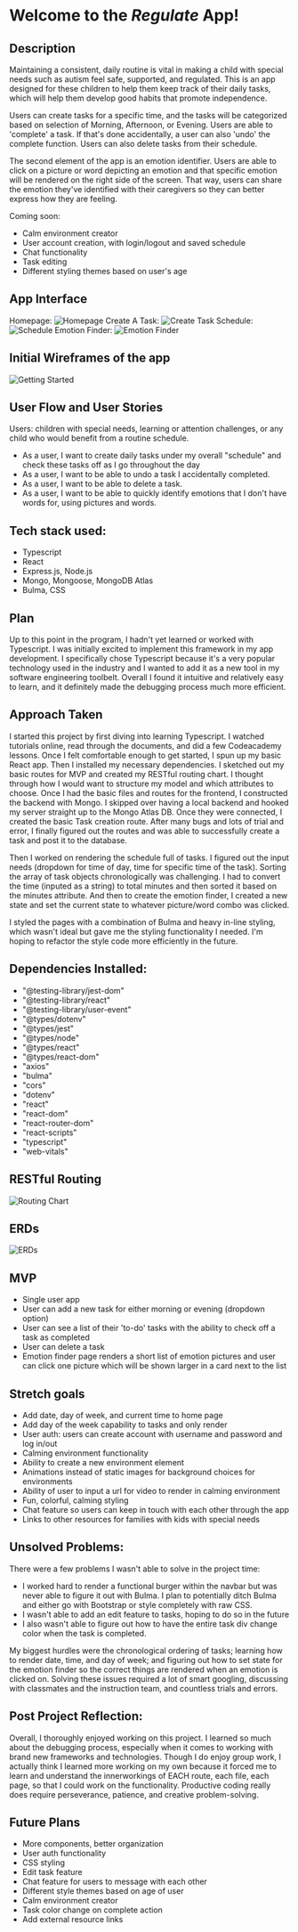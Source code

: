 # Welcome to the *Regulate* App!

## Description

Maintaining a consistent, daily routine is vital in making a child with special needs such as autism feel safe, supported, and regulated. This is an app designed for these children to help them keep track of their daily tasks, which will help them develop good habits that promote independence. 

Users can create tasks for a specific time, and the tasks will be categorized based on selection of Morning, Afternoon, or Evening. Users are able to 'complete' a task. If that's done accidentally, a user can also 'undo' the complete function. Users can also delete tasks from their schedule.

The second element of the app is an emotion identifier. Users are able to click on a picture or word depicting an emotion and that specific emotion will be rendered on the right side of the screen. That way, users can share the emotion they've identified with their caregivers so they can better express how they are feeling.

Coming soon:
* Calm environment creator
* User account creation, with login/logout and saved schedule
* Chat functionality
* Task editing
* Different styling themes based on user's age

## App Interface

Homepage:
![Homepage](./pics/homepage.png)
Create A Task:
![Create Task](./pics/create-task.png)
Schedule:
![Schedule](./pics/schedule.png)
Emotion Finder:
![Emotion Finder](./pics/emotions.png)

## Initial Wireframes of the app

![Getting Started](./pics/wireframes.png)

## User Flow and User Stories

Users: children with special needs, learning or attention challenges, or any child who would benefit from a routine schedule.

* As a user, I want to create daily tasks under my overall "schedule" and check these tasks off as I go throughout the day
* As a user, I want to be able to undo a task I accidentally completed.
* As a user, I want to be able to delete a task.
* As a user, I want to be able to quickly identify emotions that I don't have words for, using pictures and words.

## Tech stack used:
* Typescript
* React
* Express.js, Node.js
* Mongo, Mongoose, MongoDB Atlas
* Bulma, CSS

## Plan

Up to this point in the program, I hadn't yet learned or worked with Typescript. I was initially excited to implement this framework in my app development. I specifically chose Typescript because it's a very popular technology used in the industry and I wanted to add it as a new tool in my software engineering toolbelt. Overall I found it intuitive and relatively easy to learn, and it definitely made the debugging process much more efficient.

## Approach Taken

I started this project by first diving into learning Typescript. I watched tutorials online, read through the documents, and did a few Codeacademy lessons. Once I felt comfortable enough to get started, I spun up my basic React app. Then I installed my necessary dependencies. I sketched out my basic routes for MVP and created my RESTful routing chart. I thought through how I would want to structure my model and which attributes to choose. Once I had the basic files and routes for the frontend, I constructed the backend with Mongo. I skipped over having a local backend and hooked my server straight up to the Mongo Atlas DB. Once they were connected, I created the basic Task creation route. After many bugs and lots of trial and error, I finally figured out the routes and was able to successfully create a task and post it to the database.

Then I worked on rendering the schedule full of tasks. I figured out the input needs (dropdown for time of day, time for specific time of the task). Sorting the array of task objects chronologically was challenging. I had to convert the time (inputed as a string) to total minutes and then sorted it based on the minutes attribute. And then to create the emotion finder, I created a new state and set the current state to whatever picture/word combo was clicked. 

I styled the pages with a combination of Bulma and heavy in-line styling, which wasn't ideal but gave me the styling functionality I needed. I'm hoping to refactor the style code more efficiently in the future.

## Dependencies Installed:
* "@testing-library/jest-dom"
* "@testing-library/react"
* "@testing-library/user-event"
* "@types/dotenv"
* "@types/jest"
* "@types/node"
* "@types/react"
* "@types/react-dom"
* "axios"
* "bulma"
* "cors"
* "dotenv"
* "react"
* "react-dom"
* "react-router-dom"
* "react-scripts"
* "typescript"
* "web-vitals"

## RESTful Routing

![Routing Chart](./pics/routing-chart.png)

## ERDs

![ERDs](./pics/ERDs.png)

## MVP
* Single user app
* User can add a new task for either morning or evening (dropdown option)
* User can see a list of their 'to-do' tasks with the ability to check off a task as completed
* User can delete a task
* Emotion finder page renders a short list of emotion pictures and user can click one picture which will be shown larger in a card next to the list

## Stretch goals
* Add date, day of week, and current time to home page
* Add day of the week capability to tasks and only render 
* User auth: users can create account with username and password and log in/out
* Calming environment functionality
* Ability to create a new environment element
* Animations instead of static images for background choices for environments
* Ability of user to input a url for video to render in calming environment
* Fun, colorful, calming styling
* Chat feature so users can keep in touch with each other through the app
* Links to other resources for families with kids with special needs

## Unsolved Problems:

There were a few problems I wasn't able to solve in the project time:

* I worked hard to render a functional burger within the navbar but was never able to figure it out with Bulma. I plan to potentially ditch Bulma and either go with Bootstrap or style completely with raw CSS.
* I wasn't able to add an edit feature to tasks, hoping to do so in the future
* I also wasn't able to figure out how to have the entire task div change color when the task is completed.

My biggest hurdles were the chronological ordering of tasks; learning how to render date, time, and day of week; and figuring out how to set state for the emotion finder so the correct things are rendered when an emotion is clicked on. Solving these issues required a lot of smart googling, discussing with classmates and the instruction team, and countless trials and errors.

## Post Project Reflection:

Overall, I thoroughly enjoyed working on this project. I learned so much about the debugging process, especially when it comes to working with brand new frameworks and technologies. Though I do enjoy group work, I actually think I learned more working on my own because it forced me to learn and understand the innerworkings of EACH route, each file, each page, so that I could work on the functionality. Productive coding really does require perseverance, patience, and creative problem-solving. 

## Future Plans

* More components, better organization
* User auth functionality
* CSS styling
* Edit task feature
* Chat feature for users to message with each other
* Different style themes based on age of user
* Calm environment creator
* Task color change on complete action
* Add external resource links